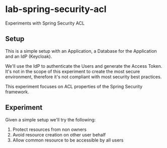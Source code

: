 # lab-spring-security-acl

Experiments with Spring Security ACL 

## Setup

This is a simple setup with an Application, a Database for the Application and an IdP (Keycloak).

We'll use the IdP to authenticate the Users and generate the Access Token. It's not in the scope of this experiment to create the most secure environment, therefore it's not compliant with most security best practices.

This experiment focuses on ACL properties of the Spring Security framework.

## Experiment

Given a simple setup we'll try the following:

1. Protect resources from non owners
1. Avoid resource creation on other user behalf
1. Allow common resource to be accessible by all users